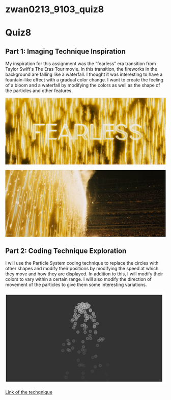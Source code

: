 # zwan0213_9103_quiz8


# Quiz8
## Part 1: Imaging Technique Inspiration
My inspiration for this assignment was the “fearless” era transition from Taylor Swift's The Eras Tour movie. In this transition, the fireworks in the background are falling like a waterfall. I thought it was interesting to have a fountain-like effect with a gradual color change. I want to create the feeling of a bloom and a waterfall by modifying the colors as well as the shape of the particles and other features.

![An image of the transition](assets/Inspiration_2.jpg)

![An image of the transition](assets/Inspiration_1.jpg)

## Part 2: Coding Technique Exploration
I will use the Particle System coding technique to replace the circles with other shapes and modify their positions by modifying the speed at which they move and how they are displayed. In addition to this, I will modify their colors to vary within a certain range. I will also modify the direction of movement of the particles to give them some interesting variations.

![An image of the technique](assets/Technique_example.png)

[Link of the techqnique](https://p5js.org/zh-Hans/examples/simulate-particle-system.html)
